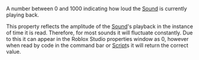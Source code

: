 A number between 0 and 1000 indicating how loud the [Sound](https://create.roblox.com/docs/reference/engine/classes/Sound) is currently
playing back.

This property reflects the amplitude of the [Sound](https://create.roblox.com/docs/reference/engine/classes/Sound)'s playback in the
instance of time it is read. Therefore, for most sounds it will fluctuate
constantly. Due to this it can appear in the Roblox Studio properties
window as 0, however when read by code in the command bar or [Script](https://create.roblox.com/docs/reference/engine/classes/Script)s it
will return the correct value.